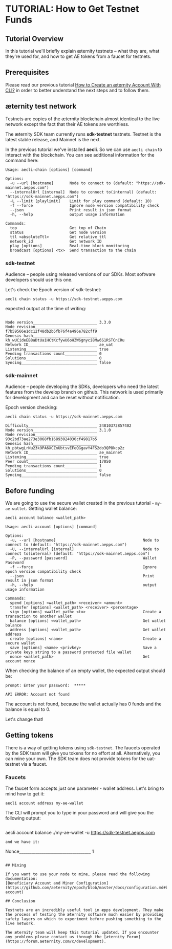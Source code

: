 # TUTORIAL: How to Get Testnet Funds

## Tutorial Overview

In this tutorial we'll briefly explain æternity testnets – what they are, what they're used for, and how to get AE tokens from a faucet for testnets.

## Prerequisites

Please read our previous tutorial [How to Create an æternity Account With CLI?](account-creation-in-ae-cli.md) in order to better understand the next steps and to follow them.

## æternity test network

Testnets are copies of the æternity blockchain almost identical to the live network except the fact that their AE tokens are worthless.

The æternity SDK team currently runs **sdk-testnet** testnets. Testnet is the latest stable release, and Mainnet is the next.

In the previous tutorial we've installed **aecli**. So we can use ```aecli chain``` to interact with the blockchain. You can see additional information for the command here:


```
Usage: aecli-chain [options] [command]

Options:
  -u --url [hostname]       Node to connect to (default: "https://sdk-mainnet.aepps.com")
  --internalUrl [internal]  Node to connect to(internal) (default: "https://sdk-mainnet.aepps.com")
  -L --limit [playlimit]    Limit for play command (default: 10)
  -f --force                Ignore node version compatibility check
  --json                    Print result in json format
  -h, --help                output usage information

Commands:
  top                       Get top of Chain
  status                    Get node version
  ttl <absoluteTtl>         Get relative ttl
  network_id                Get network ID
  play [options]            Real-time block monitoring
  broadcast [options] <tx>  Send transaction to the chain
```

### sdk-testnet

Audience – people using released versions of our SDKs. Most software developers should use this one.

Let's check the Epoch version of sdk-testnet:
```
aecli chain status -u https://sdk-testnet.aepps.com
```
expected output at the time of writing:
```

Node version____________________________ 3.3.0
Node revision___________________________ f7b59566e1dc12f48db2b5fb76f4a496e782cff9
Genesis hash____________________________ kh_wUCideEB8aDtUaiHCtKcfywU6oHZW6gnyci8Mw6S1RSTCnCRu
Network ID______________________________ ae_uat
Listening_______________________________ true
Pending transactions count______________ 0
Solutions_______________________________ 0
Syncing_________________________________ false
```

### sdk-mainnet

Audience – people developing the SDKs, developers who need the latest features from the develop branch on github. This network is used primarily for development and can be reset without notification.

Epoch version checking:
```
aecli chain status -u https://sdk-mainnet.aepps.com
```
```
Difficulty______________________________ 24810372857402
Node version____________________________ 3.1.0
Node revision___________________________ 93c2bd73ae273e3068fb16893024030cf49817b5
Genesis hash____________________________ kh_pbtwgLrNu23k9PA6XCZnUbtsvEFeQGgavY4FS2do3QP8kcp2z
Network ID______________________________ ae_mainnet
Listening_______________________________ true
Peer count______________________________ 17050
Pending transactions count______________ 1
Solutions_______________________________ 0
Syncing_________________________________ false
```

## Before funding

We are going to use the secure wallet created in the previous tutorial - ```my-ae-wallet```.
Getting wallet balance: 
```
aecli account balance <wallet_path>
```
```
Usage: aecli-account [options] [command]

Options:
  -u, --url [hostname]                                      Node to connect to (default: "https://sdk-mainnet.aepps.com")
  -U, --internalUrl [internal]                              Node to connect to(internal) (default: "https://sdk-mainnet.aepps.com")
  -P, --password [password]                                 Wallet Password
  -f --force                                                Ignore epoch version compatibility check
  --json                                                    Print result in json format
  -h, --help                                                output usage information

Commands:
  spend [options] <wallet_path> <receiver> <amount>
  transfer [options] <wallet_path> <receiver> <percentage>
  sign [options] <wallet_path> <tx>                         Create a transaction to another wallet
  balance [options] <wallet_path>                           Get wallet balance
  address [options] <wallet_path>                           Get wallet address
  create [options] <name>                                   Create a secure wallet
  save [options] <name> <privkey>                           Save a private keys string to a password protected file wallet
  nonce <wallet_path>                                       Get account nonce
```
When checking the balance of an empty wallet, the expected output should be:
```
prompt: Enter your password:  *****

API ERROR: Account not found
```
The account is not found, because the wallet actually has 0 funds and the balance is equal to 0.

Let's change that!

## Getting tokens

There is a way of getting tokens using ```sdk-testnet```. The faucets operated by the SDK team will give you tokens for no effort at all. Alternatively, you can mine your own. The SDK team does not provide tokens for the uat-testnet via a faucet.

### Faucets

The faucet form accepts just one parameter - wallet address.
Let's bring to mind how to get it:
```
aecli account address my-ae-wallet
```
The CLI will prompt you to type in your password and will give you the following output:
```

```
aecli account balance ./my-ae-wallet -u https://sdk-testnet.aepps.com
```
and we have it:

```
Nonce___________________________________ 1
```

## Mining

If you want to use your node to mine, please read the following documentation:
[Beneficiary Account and Miner Configuration](https://github.com/aeternity/epoch/blob/master/docs/configuration.md#beneficiary-account)

## Conclusion

Testnets are an incredibly useful tool in æpps development. They make the process of testing the æternity software much easier by providing safety layers on which to experiment before pushing something to the live network.

The æternity team will keep this tutorial updated. If you encounter any problems please contact us through the [æternity Forum](https://forum.aeternity.com/c/development).
